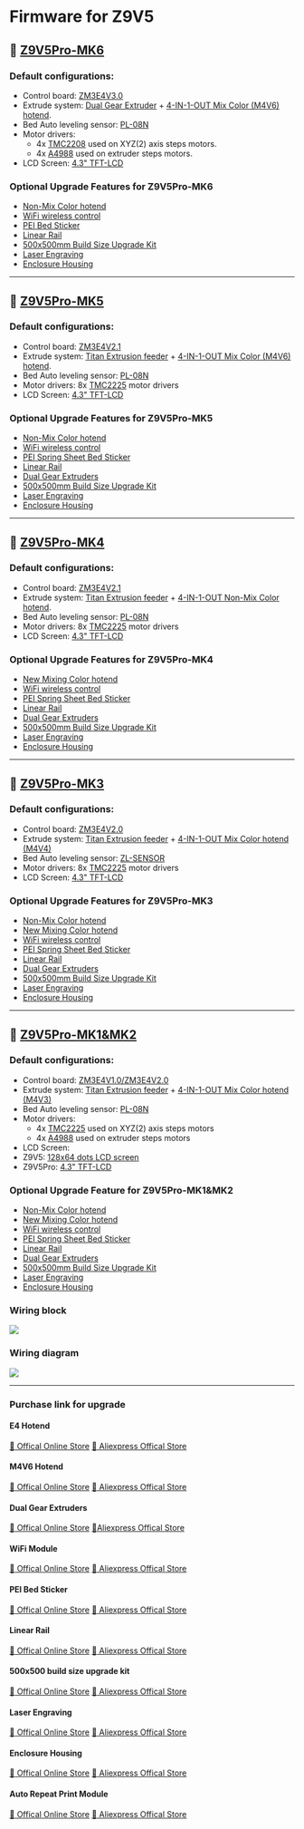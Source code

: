 # Firmware for Z9V5  
## :file_folder: [Z9V5Pro-MK6](./bin/Z9V5Pro-MK6)
### Default configurations:
- Control board: [ZM3E4V3.0](#zm3e4)
- Extrude system: [Dual Gear Extruder](https://www.aliexpress.com/item/3256806053712995.html) + [4-IN-1-OUT Mix Color (M4V6) hotend](https://github.com/ZONESTAR3D/Upgrade-kit-guide/tree/main/HOTEND/M4/M4_V6).
- Bed Auto leveling sensor: [PL-08N](https://www.aliexpress.com/item/2255800409994958.html)
- Motor drivers: 
  - 4x [TMC2208](https://www.aliexpress.com/item/2255800410054263.html) used on XYZ(2) axis steps motors. 
  - 4x [A4988](https://www.aliexpress.com/item/2255800771058461.html) used on extruder steps motors.
- LCD Screen: [4.3" TFT-LCD](https://github.com/ZONESTAR3D/Upgrade-kit-guide/tree/main/TFT-LCD/LCD-DWIN)   

### Optional Upgrade Features for Z9V5Pro-MK6
- [Non-Mix Color hotend](#e4-hotend)
- [WiFi wireless control](#wifi-module)
- [PEI Bed Sticker](#pei-bed-sticker) 
- [Linear Rail](#linear-rail) 
- [500x500mm Build Size Upgrade Kit](#500x500-build-size-upgrade-kit)
- [Laser Engraving](#laser-engraving) 
- [Enclosure Housing](#enclosure-housing) 

----
## :file_folder: [Z9V5Pro-MK5](./bin/Z9V5Pro-MK5)
### Default configurations:
- Control board: [ZM3E4V2.1](#zm3e4)
- Extrude system: [Titan Extrusion feeder](https://www.aliexpress.com/item/3256801491924265.html) + [4-IN-1-OUT Mix Color (M4V6) hotend](https://github.com/ZONESTAR3D/Upgrade-kit-guide/tree/main/HOTEND/M4/M4_V6).
- Bed Auto leveling sensor: [PL-08N](https://www.aliexpress.com/item/2255800409994958.html)
- Motor drivers: 8x [TMC2225](https://www.aliexpress.com/item/3256803084406467.html) motor drivers
- LCD Screen: [4.3" TFT-LCD](https://github.com/ZONESTAR3D/Upgrade-kit-guide/tree/main/TFT-LCD/LCD-DWIN)   

### Optional Upgrade Features for Z9V5Pro-MK5
- [Non-Mix Color hotend](#e4-hotend)
- [WiFi wireless control](#wifi-module)
- [PEI Spring Sheet Bed Sticker](#pei-bed-sticker) 
- [Linear Rail](#linear-rail) 
- [Dual Gear Extruders](#dual-gear-extruders)
- [500x500mm Build Size Upgrade Kit](#500x500-build-size-upgrade-kit)
- [Laser Engraving](#laser-engraving) 
- [Enclosure Housing](#enclosure-housing) 

-----
## :file_folder: [Z9V5Pro-MK4](./bin/Z9V5Pro-MK4)
### Default configurations:
- Control board: [ZM3E4V2.1](#zm3e4)
- Extrude system: [Titan Extrusion feeder](https://www.aliexpress.com/item/3256801491924265.html) + [4-IN-1-OUT Non-Mix Color hotend](https://github.com/ZONESTAR3D/Upgrade-kit-guide/tree/main/HOTEND/E4).
- Bed Auto leveling sensor: [PL-08N](https://www.aliexpress.com/item/2255800409994958.html)
- Motor drivers: 8x [TMC2225](https://www.aliexpress.com/item/3256803084406467.html) motor drivers
- LCD Screen: [4.3" TFT-LCD](https://github.com/ZONESTAR3D/Upgrade-kit-guide/tree/main/TFT-LCD/LCD-DWIN)   

### Optional Upgrade Features for Z9V5Pro-MK4
- [New Mixing Color hotend](#m4v6-hotend)
- [WiFi wireless control](#wifi-module)
- [PEI Spring Sheet Bed Sticker](#pei-bed-sticker) 
- [Linear Rail](#linear-rail) 
- [Dual Gear Extruders](#dual-gear-extruders)
- [500x500mm Build Size Upgrade Kit](#500x500-build-size-upgrade-kit)
- [Laser Engraving](#laser-engraving) 
- [Enclosure Housing](#enclosure-housing) 

-----
## :file_folder: [Z9V5Pro-MK3](./bin/Z9V5Pro-MK3)
### Default configurations:
- Control board: [ZM3E4V2.0](#zm3e4)
- Extrude system: [Titan Extrusion feeder](https://www.aliexpress.com/item/3256801491924265.html) + [4-IN-1-OUT Mix Color hotend (M4V4)](https://github.com/ZONESTAR3D/Upgrade-kit-guide/tree/main/HOTEND/M4/M4_V3_V4)
- Bed Auto leveling sensor: [ZL-SENSOR](https://www.aliexpress.com/item/3256802678996718.html)
- Motor drivers: 8x [TMC2225](https://www.aliexpress.com/item/3256803084406467.html) motor drivers
- LCD Screen: [4.3" TFT-LCD](https://github.com/ZONESTAR3D/Upgrade-kit-guide/tree/main/TFT-LCD/LCD-DWIN)  
### Optional Upgrade Features for Z9V5Pro-MK3
- [Non-Mix Color hotend](#e4-hotend)
- [New Mixing Color hotend](#m4v6-hotend)
- [WiFi wireless control](#wifi-module)
- [PEI Spring Sheet Bed Sticker](#pei-bed-sticker) 
- [Linear Rail](#linear-rail) 
- [Dual Gear Extruders](#dual-gear-extruders)
- [500x500mm Build Size Upgrade Kit](#500x500-build-size-upgrade-kit)
- [Laser Engraving](#laser-engraving) 
- [Enclosure Housing](#enclosure-housing) 

-----
## :file_folder: [Z9V5Pro-MK1&MK2](./bin/Z9V5Pro)
### Default configurations:
- Control board: [ZM3E4V1.0/ZM3E4V2.0](#zm3e4)
- Extrude system: [Titan Extrusion feeder](https://www.aliexpress.com/item/3256801491924265.html) + [4-IN-1-OUT Mix Color hotend (M4V3)](https://github.com/ZONESTAR3D/Upgrade-kit-guide/tree/main/HOTEND/M4/M4_V3_V4)
- Bed Auto leveling sensor: [PL-08N](https://www.aliexpress.com/item/2255800409994958.html)
- Motor drivers:
  - 4x [TMC2225](https://www.aliexpress.com/item/3256803084406467.html) used on XYZ(2) axis steps motors 
  - 4x [A4988](https://www.aliexpress.com/item/2255800771058461.html) used on extruder steps motors
- LCD Screen: 
 - Z9V5: [128x64 dots LCD screen](https://www.aliexpress.com/item/2255801130809506.html)   
 - Z9V5Pro: [4.3" TFT-LCD](https://github.com/ZONESTAR3D/Upgrade-kit-guide/tree/main/TFT-LCD/LCD-DWIN)      
### Optional Upgrade Feature for Z9V5Pro-MK1&MK2
- [Non-Mix Color hotend](#e4-hotend)
- [New Mixing Color hotend](#m4v6-hotend)
- [WiFi wireless control](#wifi-module)
- [PEI Spring Sheet Bed Sticker](#pei-bed-sticker) 
- [Linear Rail](#linear-rail) 
- [Dual Gear Extruders](#dual-gear-extruders)
- [500x500mm Build Size Upgrade Kit](#500x500-build-size-upgrade-kit)
- [Laser Engraving](#laser-engraving) 
- [Enclosure Housing](#enclosure-housing) 

<!-- ### :file_folder: [Firmware bin file](./bin/)
Bin file is the complied file of the firmware, you can upload this file to the control board of 3d printer from SD card directly.     
About how to choose the correct firmware for your kit, please refer to [:point_right: **here**](./bin/readme.md).

### :file_folder:  [Firmware source code](https://github.com/ZONESTAR3D/source-code-for-3d-printer)
Z9V5 is open source of firmware, if you are interested in study, modify and build the firmware by yourself, please refer to [:point_right: **here**](https://github.com/ZONESTAR3D/source-code-for-3d-printer).   -->

### Wiring block
![](Z9V5_WiringBlock.jpg)

### Wiring diagram
![](Z9V5.jpg)

-----
### Purchase link for upgrade 
#### E4 Hotend
[:gift: Offical Online Store](https://bit.ly/39qDtKp) [:gift: Aliexpress Offical Store](https://www.aliexpress.com/item/3256802765462947.html)
#### M4V6 Hotend
[:gift: Offical Online Store](https://bit.ly/3QhWJtf) [:gift: Aliexpress Offical Store](https://www.aliexpress.com/item/1005004547646195.html)
#### Dual Gear Extruders
[:gift: Offical Online Store](https://bit.ly/46Vyd9H) [:gift:Aliexpress  Offical Store](https://www.aliexpress.com/item/3256806053712995.html)
#### WiFi Module 
[:gift: Offical Online Store](https://bit.ly/3rB7mx1)  [:gift: Aliexpress Offical Store](https://www.aliexpress.com/item/3256802192236737.html)   
#### PEI Bed Sticker
[:gift: Offical Online Store](http://bit.ly/3GbI9Sr) [:gift: Aliexpress Offical Store](https://www.aliexpress.com/item/3256804465400283.html) 
#### Linear Rail
[:gift: Offical Online Store](https://bit.ly/43qQNVC) [:gift: Aliexpress Offical Store](https://www.aliexpress.com/item/1005005599988527.html)
#### 500x500 build size upgrade kit
[:gift: Offical Online Store](https://bit.ly/3ZMDJI0) [:gift: Aliexpress Offical Store](https://www.aliexpress.com/item/1005005625336328.html)
#### Laser Engraving
[:gift: Offical Online Store](https://bit.ly/3IbekCr) [:gift: Aliexpress Offical Store](https://www.aliexpress.com/item/1005004908160260.html)
#### Enclosure Housing
[:gift: Offical Online Store](https://bit.ly/Z9V5_Enclosure_SP) [:gift: Aliexpress Offical Store](https://www.aliexpress.com/item/3256806036901528.html)
#### Auto Repeat Print Module
[:gift: Offical Online Store](https://bit.ly/3Gsi5SS) [:gift: Aliexpress Offical Store](https://www.aliexpress.com/item/3256803580763705.html)